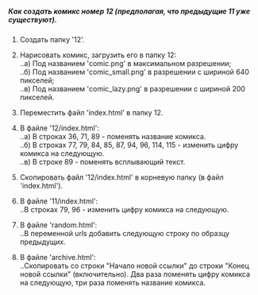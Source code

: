 ##### Как создать комикс номер 12 (предполагая, что предыдущие 11 уже существуют).  
  
1) Создать папку '12'.  
  
2) Нарисовать комикс, загрузить его в папку 12:  
..a) Под названием 'comic.png' в максимальном разрешении;  
..б) Под названием 'comic_small.png' в разрешении с шириной 640 пикселей;  
..в) Под названием 'comic_lazy.png' в разрешении с шириной 200 пикселей.    
  
3) Переместить файл 'index.html' в папку 12.  
  
4) В файле '12/index.html':  
..a) В строках 36, 71, 89 - поменять название комикса.  
..б) В строках 77, 79, 84, 85, 87, 94, 96, 114, 115 - изменить цифру комикса на следующую.  
..в) В строке 89 - поменять всплывающий текст.  
  
5) Скопировать файл '12/index.html' в корневую папку (в файл 'index.html').    
  
6) В файле '11/index.html':  
..В строках 79, 96 - изменить цифру комикса на следующую.  
  
7) В файле 'random.html':  
..В переменной urls добавить следующую строку по образцу предыдущих.  

8) В файле 'archive.html':  
..Скопировать со строки "Начало новой ссылки" до строки "Конец новой ссылки" (включительно).
Два раза поменять цифру комикса на следующую, три раза поменять название комикса.
